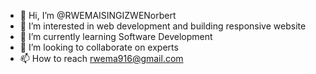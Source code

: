 - 👋 Hi, I’m @RWEMAISINGIZWENorbert
- 👀 I’m interested in web development and building responsive website
- 🌱 I’m currently learning Software Development 
- 💞️ I’m looking to collaborate on experts
- 📫 How to reach rwema916@gmail.com
  

<!---
RWEMAISINGIZWENorbert/RWEMAISINGIZWENorbert is a ✨ special ✨ repository because its `README.md` (this file) appears on your GitHub profile.
You can click the Preview link to take a look at your changes.
--->
